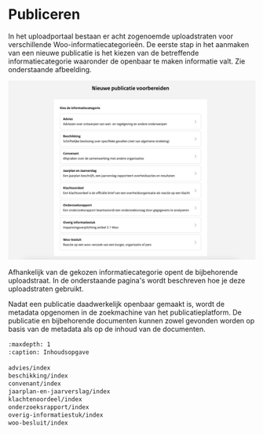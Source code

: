# Publiceren

In het uploadportaal bestaan er acht zogenoemde uploadstraten voor verschillende Woo-informatiecategorieën. De eerste stap
in het aanmaken van een nieuwe publicatie is het kiezen van de betreffende informatiecategorie waaronder de openbaar te
maken informatie valt. Zie onderstaande afbeelding.

![Dit figuur laat alle publicatie categorieën zien](img/alle-publicatie-categorieen.png)

Afhankelijk van de gekozen informatiecategorie opent de bijbehorende uploadstraat.
In de onderstaande pagina's wordt beschreven hoe je deze uploadstraten gebruikt.

Nadat een publicatie daadwerkelijk openbaar gemaakt is, wordt de metadata opgenomen in de zoekmachine van het publicatieplatform.
De publicatie en bijbehorende documenten kunnen zowel gevonden worden op basis van de metadata als op de inhoud van de documenten.

```{toctree}
:maxdepth: 1
:caption: Inhoudsopgave

advies/index
beschikking/index
convenant/index
jaarplan-en-jaarverslag/index
klachtenoordeel/index
onderzoeksrapport/index
overig-informatiestuk/index
woo-besluit/index
```
